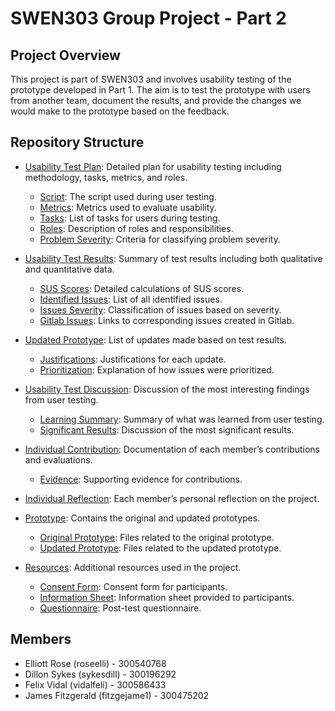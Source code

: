 # SWEN303 Group Project - Part 2

## Project Overview
This project is part of SWEN303 and involves usability testing of the prototype developed in Part 1. The aim is to test the prototype with users from another team, document the results, and provide the changes we would make to the prototype based on the feedback.

## Repository Structure
- [Usability Test Plan](Usability_Test_Plan/Test_Plan.md): Detailed plan for usability testing including methodology, tasks, metrics, and roles.
  - [Script](Usability_Test_Plan/Script.md): The script used during user testing.
  - [Metrics](Usability_Test_Plan/Metrics.md): Metrics used to evaluate usability.
  - [Tasks](Usability_Test_Plan/Tasks.md): List of tasks for users during testing.
  - [Roles](Usability_Test_Plan/Roles.md): Description of roles and responsibilities.
  - [Problem Severity](Usability_Test_Plan/Problem_Severity.md): Criteria for classifying problem severity.
  
- [Usability Test Results](Usability_Test_Results/Test_Results.md): Summary of test results including both qualitative and quantitative data.
  - [SUS Scores](Usability_Test_Results/SUS_Scores.md): Detailed calculations of SUS scores.
  - [Identified Issues](Usability_Test_Results/Identified_Issues.md): List of all identified issues.
  - [Issues Severity](Usability_Test_Results/Issues_Severity.md): Classification of issues based on severity.
  - [Gitlab Issues](Usability_Test_Results/Gitlab_Issues.md): Links to corresponding issues created in Gitlab.

- [Updated Prototype](Updated_Prototype/Updates_List.md): List of updates made based on test results.
  - [Justifications](Updated_Prototype/Justifications.md): Justifications for each update.
  - [Prioritization](Updated_Prototype/Prioritization.md): Explanation of how issues were prioritized.

- [Usability Test Discussion](Usability_Test_Discussion/Interesting_Findings.md): Discussion of the most interesting findings from user testing.
  - [Learning Summary](Usability_Test_Discussion/Learning_Summary.md): Summary of what was learned from user testing.
  - [Significant Results](Usability_Test_Discussion/Significant_Results.md): Discussion of the most significant results.

- [Individual Contribution](Individual_Contribution/Your_Name_Contribution.md): Documentation of each member’s contributions and evaluations.
  - [Evidence](Individual_Contribution/Evidence/Your_Name_Evidence.md): Supporting evidence for contributions.

- [Individual Reflection](Individual_Reflection/Your_Name_Reflection.md): Each member’s personal reflection on the project.

- [Prototype](Prototype/): Contains the original and updated prototypes.
  - [Original Prototype](Prototype/Original_Prototype/): Files related to the original prototype.
  - [Updated Prototype](Prototype/Updated_Prototype/): Files related to the updated prototype.

- [Resources](Resources/): Additional resources used in the project.
  - [Consent Form](Resources/Consent_Form.md): Consent form for participants.
  - [Information Sheet](Resources/Information_Sheet.md): Information sheet provided to participants.
  - [Questionnaire](Resources/Questionnaire.md): Post-test questionnaire.

## Members
- Elliott Rose (roseelli) - 300540768
- Dillon Sykes (sykesdill) - 300196292
- Felix Vidal (vidalfeli) - 300586433
- James Fitzgerald (fitzgejame1) - 300475202